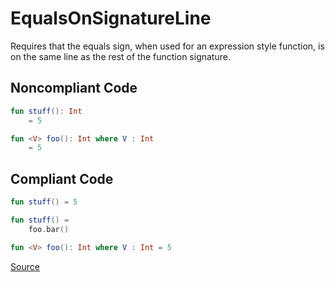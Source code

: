 # EqualsOnSignatureLine

Requires that the equals sign, when used for an expression style function, is on the same line as the
rest of the function signature.

## Noncompliant Code

```kotlin
fun stuff(): Int
    = 5

fun <V> foo(): Int where V : Int
    = 5
```
## Compliant Code

```kotlin
fun stuff() = 5

fun stuff() =
    foo.bar()

fun <V> foo(): Int where V : Int = 5
```

[Source](https://arturbosch.github.io/detekt/style.html#equalsonsignatureline)
